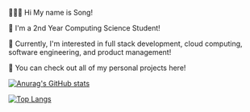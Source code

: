 👩🏻‍💻 Hi My name is Song!

🏫 I'm a 2nd Year Computing Science Student! 

👾 Currently, I'm interested in full stack development, cloud computing, software engineering, and product management!

🕺 You can check out all of my personal projects here! 


[![Anurag's GitHub stats](https://github-readme-stats.vercel.app/api?username=eunsongkoh&hide_rank=true)](https://github.com/anuraghazra/github-readme-stats)

[![Top Langs](https://github-readme-stats.vercel.app/api/top-langs/?username=anuraghazra&layout=donut-vertical)](https://github.com/anuraghazra/github-readme-stats)


